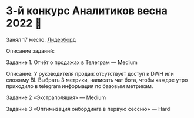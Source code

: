 # 3-й конкурс Аналитиков весна 2022 🌱
Занял 17 место.
[Лидерборд](https://contest.careerfactory.ru/contest_inside/1645712833779x504186065893457900)

Описание заданий:

Задание 1. Отчёт о продажах в Телеграм — Medium

Описание: 
У руководителя продаж отсутствует доступ к DWH или сложнму BI. 
Выбрать 3 метрики, написать чат бота, чтобы каждое утро приходило в telegram информация по базовым метрикам.

Задание 2 «Экстраполяция»  — Medium


Задание 3 «Оптимизация онбординга в первую сессию» — Hard
